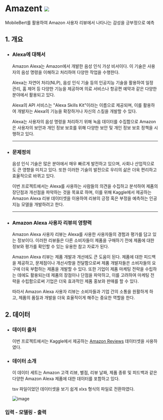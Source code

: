 # Amazent <img src="https://img.shields.io/badge/Amazon-FF9900?style=for-the badge&logo=Amazon&logoColor=white">
MobileBert를 활용하여 Amazon 사용자 리뷰에서 나타나는 감성을 긍부정으로 예측


## 1. 개요

   * ### Alexa에 대해서
   
      Amazon Alexa는 Amazon에서 개발한 음성 인식 가상 비서이다. 이 기술은 사용자의 음성 명령을 이해하고 처리하여 다양한 작업을 수행한다.
   
      Alexa는 자연어 처리(NLP), 음성 인식 기술 등의 인공지능 기술을 활용하여 일정 관리, 홈 제어 등 다양한 기능을 제공하며 의료 서비스나 항공편 예약과 같은 다양한 분야에서 활용되고 있다.
   
      Alexa의 API 서비스는 "Alexa Skills Kit"이라는 이름으로 제공되며, 이를 활용하여 개발자는 Alexa의 기능을 확장하거나 자신의 스킬을 개발할 수 있다.
   
      Alexa는 사용자의 음성 명령을 처리하기 위해 녹음 데이터를 수집함으로 Amazon은 사용자의 보안과 개인 정보 보호를 위해 다양한 보안 및 개인 정보 보호 정책을 시행하고 있다. <hr>
      

   * ### 문제정의
   
      음성 인식 기술은 많은 분야에서 매우 빠르게 발전하고 있으며, 사회나 산업적으로도 큰 영향을 미치고 있다. 또한 이러한 기술의 발전으로 우리의 삶은 더욱 편리하고 효율적으로 바뀌고 있다.
      
      이번 프로젝트에서는 Alexa를 사용하는 사람들의 의견을 수집하고 분석하여 제품의 장단점과 개선점을 파악하는 것을 목표로 하며, 이를 위해 Kaggle에서 제공하는 Amazon Alexa 리뷰 데이터셋을 이용하여 리뷰의 긍정 혹은 부정을 예측하는 인공지능 모델을 개발하려고 한다. <hr>
      

   * ### Amazon Alexa 사용자 리뷰의 영향력
   
      Amazon Alexa 사용자 리뷰는 Alexa를 사용한 사용자들의 경험과 평가를 담고 있는 정보이다. 이러한 리뷰들은 다른 소비자들이 제품을 구매하기 전에 제품에 대한 정보와 평가를 확인할 수 있는 유용한 참고 자료가 된다. 
      
      Amazon Alexa 리뷰는 제품 개발과 개선에도 큰 도움이 된다. 제품에 대한 피드백을 제공하고, 문제점이나 개선사항을 전달함으로써 제품 개발자들은 소비자들의 요구에 더욱 부합하는 제품을 개발할 수 있다. 또한 기업이 제품 마케팅 전략을 수립하는 데에도 활용되는데 제품의 장점이나 단점을 파악하고, 이를 고려하여 마케팅 전략을 수립함으로써 기업은 더욱 효과적인 제품 홍보와 판매를 할 수 있다.
      
      따라서 Amazon Alexa 사용자 리뷰는 소비자들과 기업 간의 소통을 원활하게 하고, 제품의 품질과 개발을 더욱 효율적이게 해주는 중요한 역할을 한다.
      
      
    
## 2. 데이터

   * ### 데이터 출처
      
      이번 프로젝트에서는 Kaggle에서 제공하는 [Amazon Reviews](https://www.kaggle.com/datasets/kritanjalijain/amazon-reviews) 데이터셋을 사용하였다.
      
   * ### 데이터 소개
     
      이 데이터 세트는 Amazon 고객 리뷰, 별점, 리뷰 날짜, 제품 종류 및 피드백과 같은 다양한 Amazon Alexa 제품에 대한 데이터를 포함하고 있다. 
      
      tsv 파일이었던 데이터셋을 보기 쉽게 xlxs 형식의 파일로 전환하였다.
      
      ![image](https://user-images.githubusercontent.com/130523834/232951823-d88dd0da-576c-49e7-8959-6cc858a9710d.png)

       
   ### 입력 - 모델링 - 출력
   
   
   
